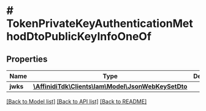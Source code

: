 # # TokenPrivateKeyAuthenticationMethodDtoPublicKeyInfoOneOf

## Properties

| Name     | Type                                                                       | Description | Notes |
| -------- | -------------------------------------------------------------------------- | ----------- | ----- |
| **jwks** | [**\AffinidiTdk\Clients\Iam\Model\JsonWebKeySetDto**](JsonWebKeySetDto.md) |             |

[[Back to Model list]](../../README.md#models) [[Back to API list]](../../README.md#endpoints) [[Back to README]](../../README.md)
